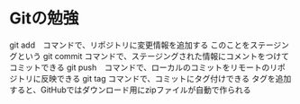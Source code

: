 # Gitの勉強

git add　コマンドで、リポジトリに変更情報を追加する
    このことをステージングという
git commit コマンドで、ステージングされた情報にコメントをつけてコミットできる
git push　コマンドで、ローカルのコミットをリモートのリポジトリに反映できる
git tag コマンドで、コミットにタグ付けできる
    タグを追加すると、GitHubではダウンロード用にzipファイルが自動で作られる
